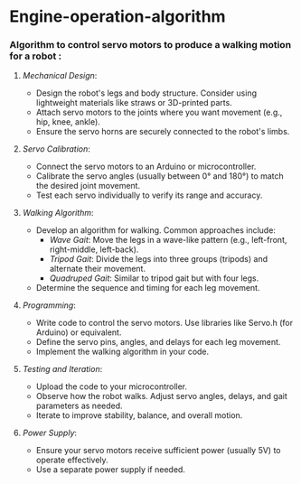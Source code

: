 # Engine-operation-algorithm
### Algorithm to control servo motors to produce a walking motion for a robot :

1. *Mechanical Design*:
   - Design the robot's legs and body structure. Consider using lightweight materials like straws or 3D-printed parts.
   - Attach servo motors to the joints where you want movement (e.g., hip, knee, ankle).
   - Ensure the servo horns are securely connected to the robot's limbs.

2. *Servo Calibration*:
   - Connect the servo motors to an Arduino or microcontroller.
   - Calibrate the servo angles (usually between 0° and 180°) to match the desired joint movement.
   - Test each servo individually to verify its range and accuracy.

3. *Walking Algorithm*:
   - Develop an algorithm for walking. Common approaches include:
     - *Wave Gait*: Move the legs in a wave-like pattern (e.g., left-front, right-middle, left-back).
     - *Tripod Gait*: Divide the legs into three groups (tripods) and alternate their movement.
     - *Quadruped Gait*: Similar to tripod gait but with four legs.
   - Determine the sequence and timing for each leg movement.

4. *Programming*:
   - Write code to control the servo motors. Use libraries like Servo.h (for Arduino) or equivalent.
   - Define the servo pins, angles, and delays for each leg movement.
   - Implement the walking algorithm in your code.

5. *Testing and Iteration*:
   - Upload the code to your microcontroller.
   - Observe how the robot walks. Adjust servo angles, delays, and gait parameters as needed.
   - Iterate to improve stability, balance, and overall motion.

6. *Power Supply*:
   - Ensure your servo motors receive sufficient power (usually 5V) to operate effectively.
   - Use a separate power supply if needed.
